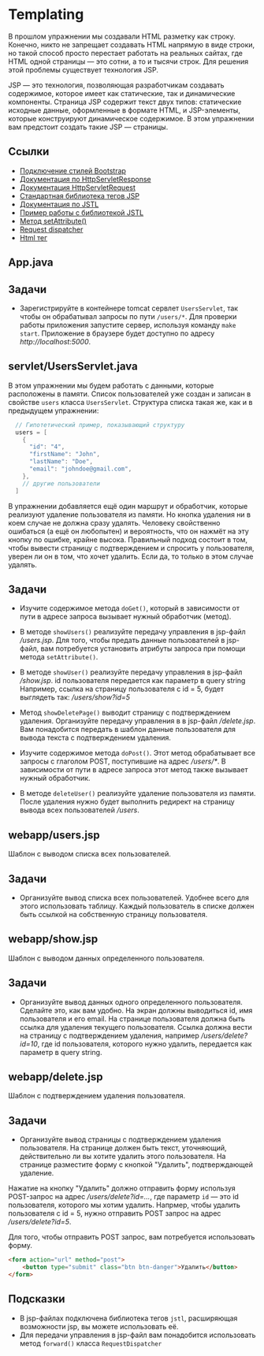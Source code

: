 # Templating

В прошлом упражнении мы создавали HTML разметку как строку. Конечно, никто не запрещает создавать HTML напрямую в виде строки, но такой способ просто перестает работать на реальных сайтах, где HTML одной страницы — это сотни, а то и тысячи строк. Для решения этой проблемы существует технология JSP.

JSP — это технология, позволяющая разработчикам создавать содержимое, которое имеет как статические, так и динамические компоненты. Страница JSP содержит текст двух типов: статические исходные данные, оформленные в формате HTML, и JSP-элементы, которые конструируют динамическое содержимое. В этом упражнении вам предстоит создать такие JSP — страницы.

## Ссылки

* [Подключение стилей Bootstrap](https://getbootstrap.com/docs/5.1/getting-started/introduction/#css)
* [Документация по HttpServletResponse](https://javaee.github.io/javaee-spec/javadocs/javax/servlet/http/HttpServletResponse.html)
* [Документация HttpServletRequest](https://javaee.github.io/javaee-spec/javadocs/javax/servlet/http/HttpServletRequest.html)
* [Стандартная библиотека тегов JSP](https://ru.wikipedia.org/wiki/JavaServer_Pages_Standard_Tag_Library)
* [Документация по JSTL](https://docs.oracle.com/javaee/5/jstl/1.1/docs/tlddocs/c/tld-summary.html)
* [Пример работы с библиотекой JSTL](https://www.baeldung.com/jstl)
* [Метод setAttribute()](https://javaee.github.io/javaee-spec/javadocs/javax/servlet/ServletRequest.html#setAttribute-java.lang.String-java.lang.Object-)
* [Request dispatcher](https://javaee.github.io/javaee-spec/javadocs/javax/servlet/RequestDispatcher.html)
* [Html тег <form>](https://developer.mozilla.org/ru/docs/Web/HTML/Element/form)

## App.java

## Задачи

* Зарегистрируйте в контейнере tomcat сервлет `UsersServlet`, так чтобы он обрабатывал запросы по пути `/users/*`. Для проверки работы приложения запустите сервер, используя команду `make start`. Приложение в браузере будет доступно по адресу *http://localhost:5000*.

## servlet/UsersServlet.java

В этом упражнении мы будем работать с данными, которые расположены в памяти. Список пользователей уже создан и записан в свойстве `users` класса `UsersServlet`. Структура списка такая же, как и в предыдущем упражнении:

```java
  // Гипотетический пример, показывающий структуру
  users = [
    {
      "id": "4",
      "firstName": "John",
      "lastName": "Doe",
      "email": "johndoe@gmail.com",
    },
    // другие пользователи
  ]
```

В упражнении добавляется ещё один маршрут и обработчик, которые реализуют удаление пользователя из памяти. Но кнопка удаления ни в коем случае не должна сразу удалять. Человеку свойственно ошибаться (а ещё он любопытен) и вероятность, что он нажмёт на эту кнопку по ошибке, крайне высока. Правильный подход состоит в том, чтобы вывести страницу с подтверждением и спросить у пользователя, уверен ли он в том, что хочет удалить. Если да, то только в этом случае удалять.

## Задачи

* Изучите содержимое метода `doGet()`, который в зависимости от пути в адресе запроса вызывает нужный обработчик (метод).

* В методе `showUsers()` реализуйте передачу управления в jsp-файл */users.jsp*. Для того, чтобы предать данные пользователей в jsp-файл, вам потребуется установить атрибуты запроса при помощи метода `setAttribute()`.

* В методе `showUser()` реализуйте передачу управления в jsp-файл */show.jsp*. id пользователя передается как параметр в query string
Например, ссылка на страницу пользователя с id = 5, будет выглядеть так: */users/show?id=5*

* Метод `showDeletePage()` выводит страницу с подтверждением удаления. Организуйте передачу управления в в jsp-файл */delete.jsp*. Вам понадобится передать в шаблон данные пользователя для вывода текста с подтверждением удаления.

* Изучите содержимое метода `doPost()`. Этот метод обрабатывает все запросы с глаголом POST, поступившие на адрес _/users/*_. В зависимости от пути в адресе запроса этот метод также вызывает нужный обработчик.

* В методе `deleteUser()` реализуйте удаление пользователя из памяти. После удаления нужно будет выполнить редирект на страницу вывода всех пользователей */users*.

## webapp/users.jsp

Шаблон с выводом списка всех пользователей.

## Задачи

* Организуйте вывод списка всех пользователей. Удобнее всего для этого использовать таблицу. Каждый пользователь в списке должен быть ссылкой на собственную страницу пользователя.

## webapp/show.jsp

Шаблон с выводом данных определенного пользователя.

## Задачи

* Организуйте вывод данных одного определенного пользователя. Сделайте это, как вам удобно. На экран должны выводиться id, имя пользователя и его email. На странице пользователя должна быть ссылка для удаления текущего пользователя. Ссылка должна вести на страницу с подтверждением удаления, например */users/delete?id=10*, где id пользователя, которого нужно удалить, передается как параметр в query string.

## webapp/delete.jsp

Шаблон с подтверждением удаления пользователя.

## Задачи

* Организуйте вывод страницы с подтверждением удаления пользователя. На странице должен быть текст, уточняющий, действительно ли вы хотите удалить этого пользователя. На странице разместите форму с кнопкой "Удалить", подтверждающей удаление.

Нажатие на кнопку "Удалить" должно отправить форму используя POST-запрос на адрес */users/delete?id=...*, где параметр `id` — это id пользователя, которого мы хотим удалить. Напрмер, чтобы удалить пользователя с id = 5, нужно отправить POST запрос на адрес */users/delete?id=5*.

Для того, чтобы отправить POST запрос, вам потребуется использовать форму.

```html
<form action="url" method="post">
    <button type="submit" class="btn btn-danger">Удалить</button>
</form>
```

## Подсказки

* В jsp-файлах подключена библиотека тегов `jstl`, расширяющая возможности jsp, вы можете использовать её.
* Для передачи управления в jsp-файл вам понадобится использовать метод `forward()` класса `RequestDispatcher`
